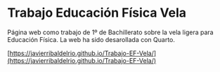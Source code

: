 # Trabajo Educación Física Vela

Página web como trabajo de 1º de Bachillerato sobre la vela ligera para Educación Física. La web ha sido desarollada con Quarto.

[https://javierribaldelrio.github.io/Trabajo-EF-Vela/](https://javierribaldelrio.github.io/Trabajo-EF-Vela/)

